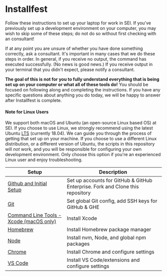 # Installfest

Follow these instructions to set up your laptop for work in SEI. If you've previously set up a development environment on your computer, you may wish to skip some of these steps; do not do so without first checking with an consultant!

If at any point you are unsure of whether you have done something correctly, ask a consultant. It's important in many cases that we do these steps in order. In general, if you receive no output, the command has executed successfully. (No news is good news.) If you receive output in your terminal that you didn't expect, please notify a consultant.

**The goal of this is not for you to fully understand everything that is being set up on your computer or what all of these tools do!** You should be focused on following along and completing the instructions. If you have any specific questions about anything you do today, we will be happy to answer after Installfest is complete.

#### Note for Linux Users

We support both macOS and Ubuntu (an open-source Linux based OS) at SEI. If you choose
to use Linux, we strongly recommend using the latest Ubuntu [LTS](https://ubuntu.com/about/release-cycle) (currently 18.04). We can guide you through the
process of getting that set up on your machine. If you choose to use a different
Linux distribution, or a different version of Ubuntu, the scripts in this repository
will _not_ work, and you will be responsible for configuring your own development
environment. Only choose this option if you're an experienced Linux user and enjoy
troubleshooting.

| Setup                                                            | Description                                                                    |
| ---------------------------------------------------------------- | ------------------------------------------------------------------------------ |
| [Github and Initial Setup](github.md)                            | Set up accounts for GitHub & GitHub Enterprise. Fork and Clone this repository |
| [Git](git.md)                                                    | Set global Git config, add SSH keys for GitHub & GHE                           |                                                    |
| [Command Line Tools - Xcode (macOS only)](command_line_tools.md) | Install Xcode                                                                  |
| [Homebrew](homebrew.md)                                          | Install Homebrew package manager                                               |
| [Node](node.md)                                                  | Install nvm, Node, and global npm packages                                     |
| [Chrome](chrome.md)                                              | Install Chrome and configure settings                                          |
| [VS Code](vscode.md)                                             | Install VS Code/extensions and configure settings                              |
